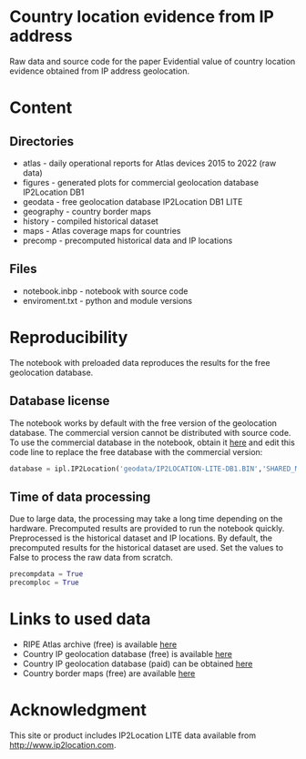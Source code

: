 # Country location evidence from IP address

Raw data and source code for the paper Evidential value of country location evidence obtained from IP address geolocation.

# Content

## Directories

- atlas - daily operational reports for Atlas devices 2015 to 2022 (raw data)
- figures - generated plots for commercial geolocation database IP2Location DB1
- geodata - free geolocation database IP2Location DB1 LITE
- geography - country border maps
- history - compiled historical dataset
- maps - Atlas coverage maps for countries
- precomp - precomputed historical data and IP locations

## Files
- notebook.inbp - notebook with source code
- enviroment.txt - python and module versions

# Reproducibility
The notebook with preloaded data reproduces the results for the free geolocation database.

## Database license

The notebook works by default with the free version of the geolocation database. The commercial version cannot be distributed with source code. 
To use the commercial database in the notebook, obtain it [here](https://www.ip2location.com/database/ip2location) and edit this code line to replace the free database with the commercial version:

```python
database = ipl.IP2Location('geodata/IP2LOCATION-LITE-DB1.BIN','SHARED_MEMORY')
```

## Time of data processing

Due to large data, the processing may take a long time depending on the hardware. Precomputed results are provided to run the notebook quickly. Preprocessed is the historical dataset and IP locations. By default, the precomputed results for the historical dataset are used. Set the values to False to process the raw data from scratch.

```python
precompdata = True
precomploc = True
```

# Links to used data
- RIPE Atlas archive (free) is available [here](https://ftp.ripe.net/ripe/atlas/probes/archive/)
- Country IP geolocation database (free) is available [here](https://lite.ip2location.com/ip2location-lite)
- Country IP geolocation database (paid) can be obtained [here](https://www.ip2location.com/database/ip2location)
- Country border maps (free) are available [here](https://www.naturalearthdata.com/downloads/)

# Acknowledgment
This site or product includes IP2Location LITE data available from http://www.ip2location.com.
